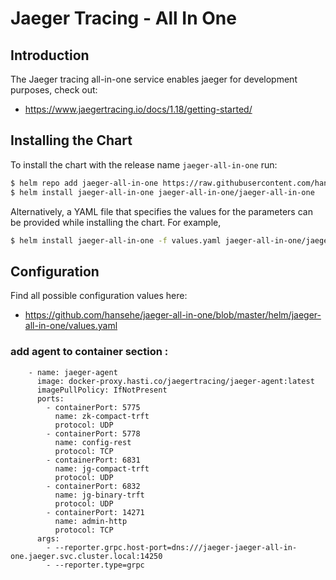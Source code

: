 # Jaeger Tracing - All In One

## Introduction

The Jaeger tracing all-in-one service enables jaeger for development purposes, check out:
- https://www.jaegertracing.io/docs/1.18/getting-started/

## Installing the Chart

To install the chart with the release name `jaeger-all-in-one` run:

```bash
$ helm repo add jaeger-all-in-one https://raw.githubusercontent.com/hansehe/jaeger-all-in-one/master/helm/charts
$ helm install jaeger-all-in-one jaeger-all-in-one/jaeger-all-in-one
```

Alternatively, a YAML file that specifies the values for the parameters can be provided while installing the chart. For example,

```bash
$ helm install jaeger-all-in-one -f values.yaml jaeger-all-in-one/jaeger-all-in-one
```

## Configuration

Find all possible configuration values here:
- https://github.com/hansehe/jaeger-all-in-one/blob/master/helm/jaeger-all-in-one/values.yaml



### add agent to container section :

        - name: jaeger-agent
          image: docker-proxy.hasti.co/jaegertracing/jaeger-agent:latest
          imagePullPolicy: IfNotPresent
          ports:
            - containerPort: 5775
              name: zk-compact-trft
              protocol: UDP
            - containerPort: 5778
              name: config-rest
              protocol: TCP
            - containerPort: 6831
              name: jg-compact-trft
              protocol: UDP
            - containerPort: 6832
              name: jg-binary-trft
              protocol: UDP
            - containerPort: 14271
              name: admin-http
              protocol: TCP
          args:
            - --reporter.grpc.host-port=dns:///jaeger-jaeger-all-in-one.jaeger.svc.cluster.local:14250
            - --reporter.type=grpc
